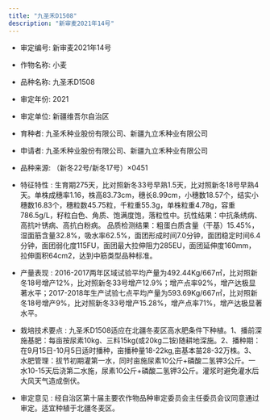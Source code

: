 ```yaml
---
title: "九圣禾D1508"
description: "新审麦2021年14号"
---
```

* 审定编号:  新审麦2021年14号

*  作物名称:  小麦

*  品种名称:  九圣禾D1508

*  审定年份:  2021

*  审定单位:  新疆维吾尔自治区

* 育种者:  九圣禾种业股份有限公司、新疆九立禾种业有限公司

*  申请者:  九圣禾种业股份有限公司、新疆九立禾种业有限公司

*  品种来源:  （新冬22号/新冬17号）×0451

*  特征特性 : 
生育期275天，比对照新冬33号早熟1.5天，比对照新冬18号早熟4天。单株成穗率1.16，株高83.73cm，穗长8.99cm，小穗数18.57个，结实小穗数16.83个，穗粒数45.75粒，千粒重55.3g，单株粒重4.78g，容重786.5g/L，籽粒白色、角质、饱满度饱，落粒性中。抗性结果：中抗条绣病、高抗叶锈病、高抗白粉病。
品质检测结果：粗蛋白质含量（干基）15.45%，湿面筋含量32.8%，吸水率62.5%，面团形成时间7.0分钟，面团稳定时间6.4分钟，面团弱化度115FU，面团最大拉伸阻力285EU，面团延伸度160mm，拉伸面积64cm2，达到中筋类型品种标准。
 
*  产量表现 : 
2016-2017两年区域试验平均产量为492.44Kg/667㎡，比对照新冬18号增产12%，比对照新冬33号增产12.9%；增产点率92%，增产达极显著水平；2017-2018年生产试验七点平均产量为593.69Kg/667㎡，比对照新冬18号增产9%，比对照新冬33号增产15.28%，增产点率71%，增产达极显著水平。

*  栽培技术要点 : 
九圣禾D1508适应在北疆冬麦区高水肥条件下种植。1、播前深施基肥：每亩按尿素10kg、三料15kg(或20kg二铵)随耕地深施。2、播种期：在9月15日-10月5日适时播种，亩播种量18-22kg,亩基本苗28-32万株。3、水肥管理：拔节初期灌第一水，同时亩施尿素10公斤+磷酸二氢钾3公斤。一水10-15天后浇第二水施，尿素10公斤+磷酸二氢钾3公斤。灌浆时避免灌水后大风天气造成倒伏。

*  审定意见 : 
经自治区第十届主要农作物品种审定委员会主任委员会议同意通过审定。适宜种植于北疆冬麦区。
